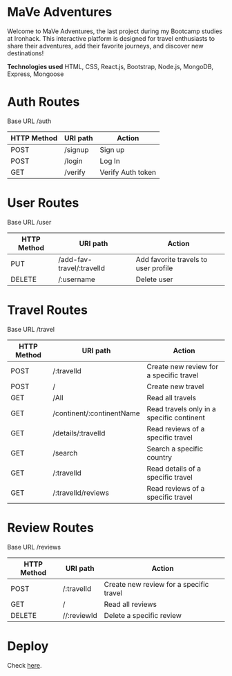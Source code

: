 # MaVe Adventures

Welcome to MaVe Adventures, the last project during my Bootcamp studies at Ironhack. This interactive platform is designed for travel enthusiasts to share their adventures, add their favorite journeys, and discover new destinations!

**Technologies used**
HTML, CSS, React.js, Bootstrap, Node.js, MongoDB, Express, Mongoose

# Auth Routes

Base URL /auth

| HTTP Method | URI path       | Action                               |
|-------------|----------------|--------------------------------------|
| POST        | /signup        | Sign up                              |
| POST        | /login         | Log In                               |
| GET         | /verify        | Verify Auth token                    |

# User Routes

Base URL /user

| HTTP Method | URI path                  | Action                               |
|-------------|---------------------------|--------------------------------------|
| PUT         | /add-fav-travel/:travelId | Add favorite travels to user profile |
| DELETE      | /:username                | Delete user                          |

# Travel Routes

Base URL /travel

| HTTP Method | URI path                   | Action                                   |
|-------------|----------------------------|------------------------------------------|
| POST        | /:travelId                 | Create new review for a specific travel  |
| POST        | /                          | Create new travel                        |
| GET         | /All                       | Read all travels                         |
| GET         | /continent/:continentName  | Read travels only in a specific continent|
| GET         | /details/:travelId         | Read reviews of a specific travel        |
| GET         | /search                    | Search a specific country                |
| GET         | /:travelId                 | Read details of a specific travel        |
| GET         | /:travelId/reviews         | Read reviews of a specific travel        |

# Review Routes

Base URL /reviews

| HTTP Method | URI path                   | Action                                   |
|-------------|----------------------------|------------------------------------------|
| POST        | /:travelId                 | Create new review for a specific travel  |
| GET         | /                          | Read all reviews                         |
| DELETE      | //:reviewId                | Delete a specific review                 |


# Deploy
Check [here](https://mavetravels.netlify.app/).
